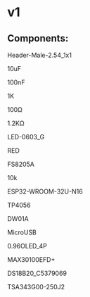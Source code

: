 # v1 
## Components:
 
Header-Male-2.54_1x1

10uF

100nF

1K

100Ω

1.2KΩ

LED-0603_G

RED

FS8205A

10k

ESP32-WROOM-32U-N16

TP4056

DW01A

MicroUSB

0.96OLED_4P

MAX30100EFD+

DS18B20_C5379069

TSA343G00-250J2
